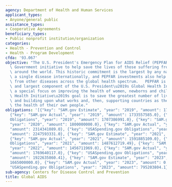 ```yaml
---
agency: Department of Health and Human Services
applicant_types:
- Anyone/general public
assistance_types:
- Cooperative Agreements
beneficiary_types:
- Public nonprofit institution/organization
categories:
- Health - Prevention and Control
- Health - Program Development
cfda: '93.067'
objective: "The U.S. President's Emergency Plan for AIDS Relief (PEPFAR) is the U.S.\
  \ Government initiative to help save the lives of those suffering from HIV/AIDS\
  \ around the world. This historic commitment is the largest by any nation to combat\
  \ a single disease internationally, and PEPFAR investments also help alleviate suffering\
  \ from other diseases across the global health spectrum.   PEPFAR is the cornerstone\
  \ and largest component of the U.S. President\u2019s Global Health Initiative. With\
  \ a special focus on improving the health of women, newborns and children, the Global\
  \ Health Initiative\u2019s goal is to save the greatest number of lives by increasing\
  \ and building upon what works and, then, supporting countries as they work to improve\
  \ the health of their own people."
obligations: '[{"key": "SAM.gov Estimate", "year": "2019", "amount": 1752885349.0},
  {"key": "SAM.gov Actual", "year": "2019", "amount": 1733557585.0}, {"key": "USASpending.gov
  Obligations", "year": "2019", "amount": 1707386991.0}, {"key": "SAM.gov Estimate",
  "year": "2020", "amount": 1800000000.0}, {"key": "SAM.gov Actual", "year": "2020",
  "amount": 2314341089.0}, {"key": "USASpending.gov Obligations", "year": "2020",
  "amount": 2247593331.0}, {"key": "SAM.gov Estimate", "year": "2021", "amount": 1450000000.0},
  {"key": "SAM.gov Actual", "year": "2021", "amount": 1591885109.0}, {"key": "USASpending.gov
  Obligations", "year": "2021", "amount": 1487612719.49}, {"key": "SAM.gov Estimate",
  "year": "2022", "amount": 1456711969.0}, {"key": "SAM.gov Actual", "year": "2022",
  "amount": 1769640117.0}, {"key": "USASpending.gov Obligations", "year": "2022",
  "amount": 1922635860.41}, {"key": "SAM.gov Estimate", "year": "2023", "amount":
  1665000000.0}, {"key": "SAM.gov Actual", "year": "2023", "amount": 0.0}, {"key":
  "USASpending.gov Obligations", "year": "2023", "amount": 795203804.1}]'
sub-agency: Centers for Disease Control and Prevention
title: Global AIDS
---
```

